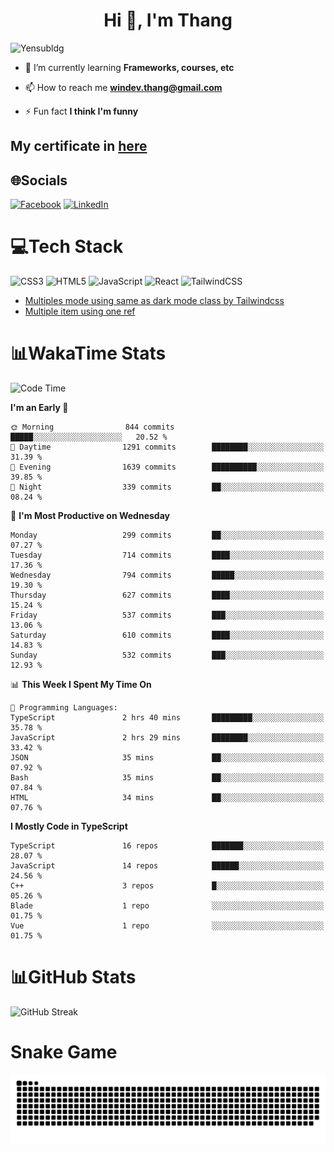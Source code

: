 <h1 align="center">Hi 👋, I'm Thang</h1>

![Yensubldg](https://readme-typing-svg.demolab.com?font=Fira+Code&weight=600&pause=1000&color=F5F5F2&center=true&vCenter=true&width=435&lines=Trying+to+be+a+Software+Engineering)

<!--
![](https://komarev.com/ghpvc/?username=yensubldg&label=Visitors+Count&color=brightgreen) -->

- 🌱 I’m currently learning **Frameworks, courses, etc**

- 📫 How to reach me **<windev.thang@gmail.com>**

- ⚡ Fun fact **I think I'm funny**

## My certificate in [here](./MY_CERTIFICATE.md)

## 🌐Socials

[![Facebook](https://img.shields.io/badge/Facebook-%231877F2.svg?logo=Facebook&logoColor=white)](https://facebook.com/yensubldg) [![LinkedIn](https://img.shields.io/badge/LinkedIn-%230077B5.svg?logo=linkedin&logoColor=white)](https://linkedin.com/in/yensubldg)

# 💻Tech Stack

![CSS3](https://img.shields.io/badge/css3-%231572B6.svg?style=for-the-badge&logo=css3&logoColor=white) ![HTML5](https://img.shields.io/badge/html5-%23E34F26.svg?style=for-the-badge&logo=html5&logoColor=white) ![JavaScript](https://img.shields.io/badge/javascript-%23323330.svg?style=for-the-badge&logo=javascript&logoColor=%23F7DF1E) ![React](https://img.shields.io/badge/react-%2320232a.svg?style=for-the-badge&logo=react&logoColor=%2361DAFB) ![TailwindCSS](https://img.shields.io/badge/tailwindcss-%2338B2AC.svg?style=for-the-badge&logo=tailwind-css&logoColor=white)

<!-- BLOG-POST-LIST:START -->
- [Multiples mode using same as dark mode class by Tailwindcss](https://dev.to/yensubldg/multiples-mode-using-same-as-dark-mode-class-by-tailwindcss-56p4)
- [Multiple item using one ref](https://dev.to/yensubldg/multiple-item-using-one-ref-1288)
<!-- BLOG-POST-LIST:END -->

# 📊WakaTime Stats

<!--START_SECTION:waka-->
![Code Time](http://img.shields.io/badge/Code%20Time-3%2C073%20hrs%2034%20mins-blue)

**I'm an Early 🐤** 

```text
🌞 Morning                844 commits         █████░░░░░░░░░░░░░░░░░░░░   20.52 % 
🌆 Daytime                1291 commits        ████████░░░░░░░░░░░░░░░░░   31.39 % 
🌃 Evening                1639 commits        ██████████░░░░░░░░░░░░░░░   39.85 % 
🌙 Night                  339 commits         ██░░░░░░░░░░░░░░░░░░░░░░░   08.24 % 
```
📅 **I'm Most Productive on Wednesday** 

```text
Monday                   299 commits         ██░░░░░░░░░░░░░░░░░░░░░░░   07.27 % 
Tuesday                  714 commits         ████░░░░░░░░░░░░░░░░░░░░░   17.36 % 
Wednesday                794 commits         █████░░░░░░░░░░░░░░░░░░░░   19.30 % 
Thursday                 627 commits         ████░░░░░░░░░░░░░░░░░░░░░   15.24 % 
Friday                   537 commits         ███░░░░░░░░░░░░░░░░░░░░░░   13.06 % 
Saturday                 610 commits         ████░░░░░░░░░░░░░░░░░░░░░   14.83 % 
Sunday                   532 commits         ███░░░░░░░░░░░░░░░░░░░░░░   12.93 % 
```


📊 **This Week I Spent My Time On** 

```text
💬 Programming Languages: 
TypeScript               2 hrs 40 mins       █████████░░░░░░░░░░░░░░░░   35.78 % 
JavaScript               2 hrs 29 mins       ████████░░░░░░░░░░░░░░░░░   33.42 % 
JSON                     35 mins             ██░░░░░░░░░░░░░░░░░░░░░░░   07.92 % 
Bash                     35 mins             ██░░░░░░░░░░░░░░░░░░░░░░░   07.84 % 
HTML                     34 mins             ██░░░░░░░░░░░░░░░░░░░░░░░   07.76 % 
```

**I Mostly Code in TypeScript** 

```text
TypeScript               16 repos            ███████░░░░░░░░░░░░░░░░░░   28.07 % 
JavaScript               14 repos            ██████░░░░░░░░░░░░░░░░░░░   24.56 % 
C++                      3 repos             █░░░░░░░░░░░░░░░░░░░░░░░░   05.26 % 
Blade                    1 repo              ░░░░░░░░░░░░░░░░░░░░░░░░░   01.75 % 
Vue                      1 repo              ░░░░░░░░░░░░░░░░░░░░░░░░░   01.75 % 
```




<!--END_SECTION:waka-->

# 📊GitHub Stats

![GitHub Streak](https://streak-stats.demolab.com?user=yensubldg&theme=tokyonight&border_radius=8)

# Snake Game

![Snake eating my contribution graph](./github-contribution-grid-snake.svg)
